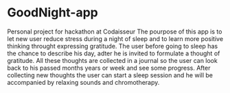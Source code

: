 # GoodNight-app
Personal project for hackathon at Codaisseur
The pourpose of this app is to let new user reduce stress during a night of sleep and to learn more positive thinking throught expressing gratitude.
The user before going to sleep has the chance to describe his day, adter he is invited to formulate a thought of gratitude.
All these thoughts are collected in a journal so the user can look back to his passed months years or week and see some progress.
After collecting new thoughts the user can start a sleep session and he will be accompanied by relaxing sounds and chromotherapy.
